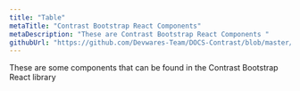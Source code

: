 ```yaml
---
title: "Table"
metaTitle: "Contrast Bootstrap React Components"
metaDescription: "These are Contrast Bootstrap React Components "
githubUrl: "https://github.com/Devwares-Team/DOCS-Contrast/blob/master/content/contrast/react/table.md"
---
```


These are some components that can be found in the Contrast Bootstrap React library

